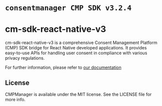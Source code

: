 # ``consentmanager CMP SDK v3.2.4``

# cm-sdk-react-native-v3

cm-sdk-react-native-v3 is a comprehensive Consent Management Platform (CMP) SDK bridge for React Native developed applications. It provides easy-to-use APIs for handling user consent in compliance with various privacy regulations.

For further information, please refer to [our documentation](https://help.consentmanager.net/books/cmp/chapter/integration-into-your-app---v3)
## License

CMPManager is available under the MIT license. See the LICENSE file for more info.
